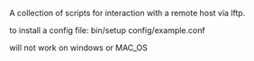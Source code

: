 A collection of scripts for interaction
with a remote host via lftp.

to install a config file: bin/setup config/example.conf

will not work on windows or MAC_OS
